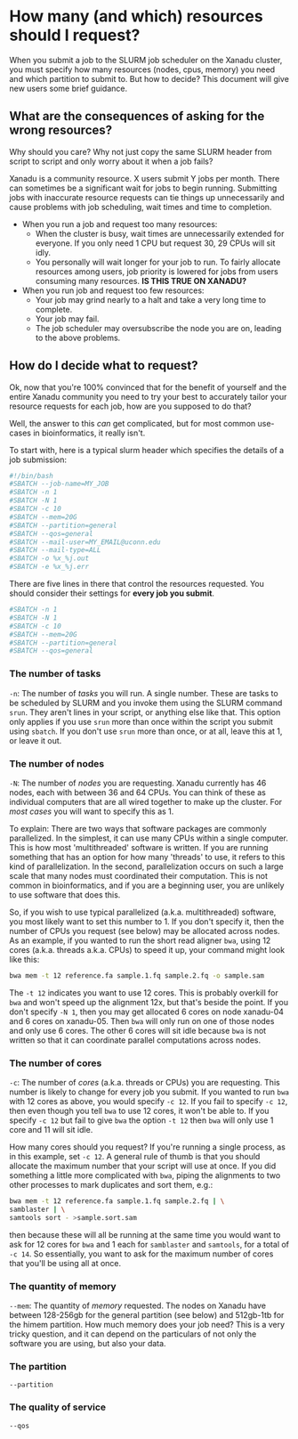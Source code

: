 # How many (and which) resources should I request?

When you submit a job to the SLURM job scheduler on the Xanadu cluster, you must specify how many resources (nodes, cpus, memory) you need and which partition to submit to. But how to decide? This document will give new users some brief guidance. 

## What are the consequences of asking for the wrong resources? 

Why should you care? Why not just copy the same SLURM header from script to script and only worry about it when a job fails? 

Xanadu is a community resource. X users submit Y jobs per month. There can sometimes be a significant wait for jobs to begin running. Submitting jobs with inaccurate resource requests can tie things up unnecessarily and cause problems with job scheduling, wait times and time to completion.

- When you run a job and request too many resources:
	- When the cluster is busy, wait times are unnecessarily extended for everyone. If you only need 1 CPU but request 30, 29 CPUs will sit idly. 
	- You personally will wait longer for your job to run. To fairly allocate resources among users, job priority is lowered for jobs from users consuming many resources. **IS THIS TRUE ON XANADU?**
- When you run job and request too few resources: 
	- Your job may grind nearly to a halt and take a very long time to complete. 
	- Your job may fail. 
	- The job scheduler may oversubscribe the node you are on, leading to the above problems. 


## How do I decide what to request? 

Ok, now that you're 100% convinced that for the benefit of yourself and the entire Xanadu community you need to try your best to accurately tailor your resource requests for each job, how are you supposed to do that? 

Well, the answer to this _can_ get complicated, but for most common use-cases in bioinformatics, it really isn't. 

To start with, here is a typical slurm header which specifies the details of a job submission:

```bash
#!/bin/bash 
#SBATCH --job-name=MY_JOB
#SBATCH -n 1
#SBATCH -N 1
#SBATCH -c 10
#SBATCH --mem=20G
#SBATCH --partition=general
#SBATCH --qos=general
#SBATCH --mail-user=MY_EMAIL@uconn.edu
#SBATCH --mail-type=ALL
#SBATCH -o %x_%j.out
#SBATCH -e %x_%j.err
```

There are five lines in there that control the resources requested. You should consider their settings for **every job you submit**. 

```bash
#SBATCH -n 1
#SBATCH -N 1
#SBATCH -c 10
#SBATCH --mem=20G
#SBATCH --partition=general
#SBATCH --qos=general
```

### The number of tasks

`-n`: The number of _tasks_ you will run. A single number. These are tasks to be scheduled by SLURM and you invoke them using the SLURM command `srun`. They aren't lines in your script, or anything else like that. This option only applies if you use `srun` more than once within the script you submit using `sbatch`. If you don't use `srun` more than once, or at all, leave this at 1, or leave it out. 

### The number of nodes

`-N`: The number of _nodes_ you are requesting. Xanadu currently has 46 nodes, each with between 36 and 64 CPUs. You can think of these as individual computers that are all wired together to make up the cluster. For _most cases_ you will want to specify this as 1. 

To explain: There are two ways that software packages are commonly parallelized. In the simplest, it can use many CPUs within a single computer. This is how most 'multithreaded' software is written. If you are running something that has an option for how many 'threads' to use, it refers to this kind of parallelization. In the second, parallelization occurs on such a large scale that many nodes must coordinated their computation. This is not common in bioinformatics, and if you are a beginning user, you are unlikely to use software that does this. 

So, if you wish to use typical parallelized (a.k.a. multithreaded) software, you most likely want to set this number to 1. If you don't specify it, then the number of CPUs you request (see below) may be allocated across nodes. As an example, if you wanted to run the short read aligner `bwa`, using 12 cores (a.k.a. threads a.k.a. CPUs) to speed it up, your command might look like this:

```bash
bwa mem -t 12 reference.fa sample.1.fq sample.2.fq -o sample.sam
```
The `-t 12` indicates you want to use 12 cores. This is probably overkill for `bwa` and won't speed up the alignment 12x, but that's beside the point. If you don't specify `-N 1`, then you may get allocated 6 cores on node xanadu-04 and 6 cores on xanadu-05. Then `bwa` will only run on one of those nodes and only use 6 cores. The other 6 cores will sit idle because `bwa` is not written so that it can coordinate parallel computations across nodes. 

### The number of cores

`-c`: The number of _cores_ (a.k.a. threads or CPUs) you are requesting. This number is likely to change for every job you submit. If you wanted to run `bwa` with 12 cores as above, you would specify `-c 12`. If you fail to specify `-c 12`, then even though you tell `bwa` to use 12 cores, it won't be able to. If you specify `-c 12` but fail to give `bwa` the option `-t 12` then `bwa` will only use 1 core and 11 will sit idle. 

How many cores should you request? If you're running a single process, as in this example, set `-c 12`. A general rule of thumb is that you should allocate the maximum number that your script will use at once. If you did something a little more complicated with `bwa`, piping the alignments to two other processes to mark duplicates and sort them, e.g.:

```bash
bwa mem -t 12 reference.fa sample.1.fq sample.2.fq | \
samblaster | \
samtools sort - >sample.sort.sam
```

then because these will all be running at the same time you would want to ask for 12 cores for `bwa` and 1 each for `samblaster` and `samtools`, for a total of `-c 14`. So essentially, you want to ask for the maximum number of cores that you'll be using all at once. 

### The quantity of memory

`--mem`: The quantity of _memory_ requested. The nodes on Xanadu have between 128-256gb for the general partition (see below) and 512gb-1tb for the himem partition. How much memory does your job need? This is a very tricky question, and it can depend on the particulars of not only the software you are using, but also your data. 


### The partition

`--partition`

### The quality of service

`--qos`

